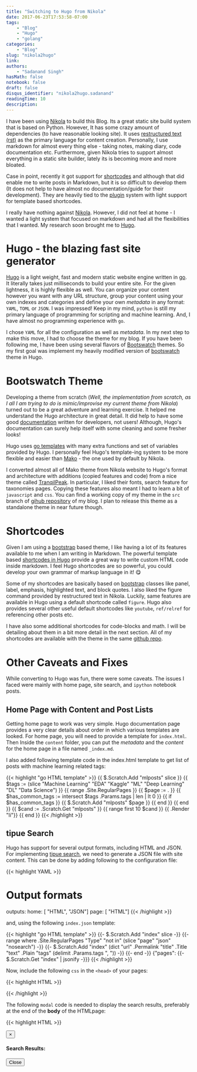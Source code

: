 ```yaml
---
title: "Switching to Hugo from Nikola"
date: 2017-06-23T17:53:58-07:00
tags:
    - "Blog"
    - "Hugo"
    - "golang"
categories:
    - "Blog"
slug: "nikola2hugo"
link:
authors:
    - "Sadanand Singh"
hasMath: false
notebook: false
draft: false
disqus_identifier: "nikola2hugo.sadanand"
readingTime: 10
description:
---
```


I have been using [Nikola] to build this Blog. Its a great static site 
build system that is based on Python. However, It has some crazy 
amount of dependencies (to have reasonable looking site). It
uses [restructured text (rst)][rst] as the primary language for 
content creation. Personally, I use markdown for almost every thing 
else - taking notes, making diary, code documentation etc. 
Furthermore, given Nikola tries to support almost everything in a 
static site builder, lately its is becoming more and more bloated.

<!--more-->

Case in  point, recently it got support for [shortcodes] and although that did 
enable me to write posts in Markdown, but it is so difficult to 
develop them (It does not help to have almost no documentation/guide 
for their development). They are heavily tied to the [plugin] system 
with light support for template based shortcodes.

[nikola]: https://getnikola.com
[rst]: http://docutils.sourceforge.net/rst.html
[shortcodes]: https://getnikola.com/handbook.html#shortcodes
[plugin]: https://plugins.getnikola.com

I really have nothing against [Nikola]. However, I did not feel at home - I wanted a light system that focused on markdown and had all the flexibilities that I wanted. My research soon brought me to [Hugo].

[Hugo]: https://gohugo.io

<!--TOC-->

# Hugo - the blazing fast site generator

[Hugo] is a light weight, fast and modern static website engine written in [go]. It literally takes just milliseconds to build your entire site. For the given lightness, it is highly flexible as well. You can organize your content however you want with any URL structure, group your content using your own indexes and categories and define your own _metadata_ in any format: `YAML`, `TOML` or `JSON`. I was impressed! Keep in my mind, `python` is still my primary language of programming for scripting and machine learning. And, I have almost no  programming experience with `go`.

[go]: https://golang.org

I chose `YAML` for all the configuration as well as _metadata_. In my next step to make this move, I had to choose the theme for my blog. If you have been following me, I have been using several flavors
of [Bootswatch] themes. So my first goal was implement my heavily modified version of [bootswatch] theme in Hugo.

[Bootswatch]: https://bootswatch.com

# Bootswatch Theme

Developing a theme from scratch (*Well, the implementation from scratch, as I all I am trying to do is mimic/improvise my current theme from Nikola*) turned out to be a great adventure and learning exercise. It helped me understand the Hugo architecture in great detail. It did help to have some good [documentation] written for developers, not users! Although, Hugo's documentation can surely help itself with some cleaning and some fresher looks!

Hugo uses [go templates] with many extra functions and set of variables provided by Hugo. I personally feel Hugo's template-ing system to be more flexible and easier than [Mako] - the one used by default by Nikola.

[go templates]: https://golang.org/pkg/text/template/
[Mako]: http://www.makotemplates.org
[documentation]: https://gohugo.io/overview/introduction/

I converted almost all of Mako theme from Nikola website to Hugo's format and architecture with additions (copied features and code) from a nice theme called [TranqilPeak](https://themes.gohugo.io/hugo-tranquilpeak-theme/). In particular, I liked their fonts, search feature for taxonomies pages. Copying these features also meant I had to learn a bit of `javascript` and `css`. You can find a working copy of my theme in the `src` branch of [gihub repository](https://github.com/sadanand-singh/sadanand-singh.github.io) of my blog. I plan to release this theme as a standalone theme in near future though.

# Shortcodes

Given I am using a [bootstrap] based theme, I like having a lot of its features available to me when I am writing in Markdown. The powerful template based [shortcodes in Hugo](https://gohugo.io/extras/shortcodes/) provide a great way to write custom HTML code inside markdown. I feel Hugo shortcodes are so powerful, you could develop your own grammar of markup language in it! :yum:

Some of my shortcodes are basically based on [bootstrap] classes like
panel, label, emphasis, highlighted text, and block quotes. I also liked the figure command provided by restructured text in Nikola. Luckily, same features are available in Hugo using a default shortcode called `figure`. Hugo also provides several other useful default shortcodes like `youtube`, `ref/relref` for referencing other posts etc.

[bootstrap]: http://getbootstrap.com

I have also some additional shortcodes for code-blocks and math. I will be detailing about them in a bit more detail in the next section. All of my shortcodes are available with the theme in the same [github repo](https://github.com/sadanand-singh/sadanand-singh.github.io).

# Other Caveats and Fixes

While converting to Hugo was fun, there were some caveats. The issues I faced were mainly with home page, site search, and `ipython` notebook posts.

## Home Page with Content and Post Lists

Getting home page to work was very simple. Hugo documentation page provides a very clear details about order in which various templates are looked. For home page, you will need to provide a template for `index.html`. Then Inside the `content` folder, you can put the _metadata_ and the _content_ for the home page in a file named `_index.md`. 

I also added following template code in the index.html template to get list of posts with machine learning related tags:

{{< highlight "go HTML template" >}}
{{ $.Scratch.Add "mlposts" slice }}
{{ $tags := (slice "Machine Learning" "EDA" "Kaggle" "ML" "Deep Learning" "DL" "Data Science") }}
{{ range .Site.RegularPages }}
    {{ $page := . }}
    {{ $has_common_tags := intersect $tags .Params.tags | len | lt 0 }}
    {{ if $has_common_tags }}
        {{ $.Scratch.Add "mlposts" $page }}
    {{ end }}
{{ end }}
{{ $cand := .Scratch.Get "mlposts" }}
{{ range first 10 $cand }}
    {{ .Render "li"}}
{{ end }}
{{< /highlight >}}

## tipue Search

Hugo has support for several output formats, including HTML and JSON. For implementing [tipue search](http://www.tipue.com/search/), we need to generate a JSON file with site content. This can be done by adding following to the configuration file:

{{< highlight YAML >}}
# Output formats
outputs:
  home: [ "HTML", "JSON"]
  page: [ "HTML"]
{{< /highlight >}}

and, using the following `index.json` template:

{{< highlight "go HTML template" >}}
{{- $.Scratch.Add "index" slice -}}
{{- range where .Site.RegularPages "Type" "not in"  (slice "page" "json" "nosearch") -}}
{{- $.Scratch.Add "index" (dict "url" .Permalink "title" .Title "text" .Plain "tags" (delimit .Params.tags ", ")) -}}
{{- end -}}
{"pages": {{- $.Scratch.Get "index" | jsonify -}}}
{{< /highlight >}}

Now, include the following `css` in the `<head>` of your pages:

{{< highlight HTML >}}
<link href="//cdnjs.cloudflare.com/ajax/libs/Tipue-Search/5.0.0/tipuesearch.css" rel="stylesheet" type="text/css">
{{< /highlight >}}


The following `modal` code is needed to display the search results,
preferably at the end of the __body__ of the HTMLpage:

{{< highlight HTML >}}
<div id="search-resuts" class="modal fade" role="dialog" style="height: 80%;">
<div class="modal-dialog">
    <div class="modal-content">
      <div class="modal-header">
        <button type="button" class="close" data-dismiss="modal">×</button>
        <h4 class="modal-title">Search Results:</h4>
      </div>
      <div class="modal-body" id="tipue_search_content" style="max-height: 600px; overflow-y: auto;">
      </div>
      <div class="modal-footer">
        <button type="button" class="btn btn-default" data-dismiss="modal">Close</button>
      </div>
    </div>
</div>
</div>
{{< /highlight >}}

Finally, the following `javascript` in the lower end of the **body** of HTML pages:

{{< highlight HTML >}}
<script>
$(document).ready(function() {
    var url1 = "https://cdnjs.cloudflare.com/ajax/libs/Tipue-Search/5.0.0/tipuesearch_set.js";
    var url2 = "https://cdnjs.cloudflare.com/ajax/libs/Tipue-Search/5.0.0/tipuesearch.min.js";
    $.when(
        $.getScript( url1 ),
        $.getScript( url2 ),
        $.Deferred(function( deferred ){
            $( deferred.resolve );
        })
    ).done(function() {
        $('#tipue_search_input').tipuesearch({
            'mode': 'json',
            'contentLocation': '/index.json'
        });
        $('#tipue_search_input').keyup(function (e) {
            if (e.keyCode == 13) {
                $('#search-results').modal()
            }
        });
    });
});
</script>
{{< /highlight >}}

And, of course you will need a form/input for performing the search:

{{< highlight HTML >}}
<span class="navbar-form navbar-right">
    <input type="text" id="tipue_search_input" class="form-control" placeholder="Search">
</span>
{{< /highlight >}}

## Code Highlighting

Although, by default Hugo provides code highlighting using the [pygments](http://pygments.org), I prefer to use client-side highlighting using [prism.js](http://prismjs.com). I also use the following [plugins](http://prismjs.com/#plugins) of `prism.js` for line numbers, highlighting and cleanup of white space:

- [Line Highlight](http://prismjs.com/plugins/line-highlight/)
- [Line Numbers](http://prismjs.com/plugins/line-numbers/)
- [Normalize Whitespace](http://prismjs.com/plugins/normalize-whitespace/)

Finally, I create a shortcode called _code-block_ to add relevant classes and variables around `<code>` and `<pre>` tags so that prism could highlight code correctly.

## jupyter Notebooks as Posts

One of the advantages of  using Nikola is that, it provides native support for writing Blog posts in `jupyter` notebooks.

But, on some Google search, I found this neat [solution](https://sharmamohit.com/post/jupyter-notebooks-in-blog/).

In summary, the setup is very simple - Use the linked [jupyter.css](http://sharmamohit.com/css/jupyter.css) file in your template, then 
add this `css` file to relevant pages. I do the this based on a
_metadata_ variable `notebook: true` via the following template code:

{{< highlight "Go HTML Template" >}}
{{ if .Params.notebook }}
    <link href="{{ $.Site.BaseURL }}css/jupyter.css" rel="stylesheet" type="text/css">
{{ end }}
{{< /highlight >}}

Then for any jupyter notebook, convert it to basic HTML using the following command:

{{< highlight bash >}}
jupyter nbconvert --to html --template basic *source_file.ipynb*
{{< /highlight >}}

Finally, create a markdown file for your post to put the contents of this HTML file. Works like charm since markdown supports including raw HTML code!

## Latex Math Equations

I used [katex](https://github.com/Khan/KaTeX) for using math in markdown. I was having some issue with the multi-line display math equations, so I created a shortcode called _tex_ to write HTML code explicitly so that `katex` could handle that easily.

I added following code in the `<head>` of all of posts:

{{< highlight "Go HTML Template" >}}
{{ if .Params.hasMath }}
    <link rel="stylesheet" href="//cdnjs.cloudflare.com/ajax/libs/KaTeX/0.7.1/katex.min.css"
    integrity="sha384-wITovz90syo1dJWVh32uuETPVEtGigN07tkttEqPv+uR2SE/mbQcG7ATL28aI9H0"
    crossorigin="anonymous">
{{ end }}
{{< /highlight >}}

And the following script at the end of the `<body>` section:

{{< highlight "Go HTML Template" >}}
{{ if .Params.hasMath }}
    <script src="https://cdnjs.cloudflare.com/ajax/libs/KaTeX/0.7.1/katex.min.js"
    integrity="sha384-/y1Nn9+QQAipbNQWU65krzJralCnuOasHncUFXGkdwntGeSvQicrYkiUBwsgUqc1" 
    crossorigin="anonymous"></script>
    <script src="https://cdnjs.cloudflare.com/ajax/libs/KaTeX/0.7.1/contrib/auto-render.min.js"
    integrity="sha256-ExtbCSBuYA7kq1Pz362ibde9nnsHYPt6JxuxYeZbU+c=" 
    crossorigin="anonymous"></script>
    <script>
        renderMathInElement(document.body,
            {
                delimiters: [
                    {left: "\\\\begin{equation*}", right: "\\\\end{equation*}", display: true},
                    {left: "$$", right: "$$", display: true},
                    {left: "\\\[", right: "\\\]", display: true},
                    {left: "$", right: "$", display: false},
                    {left: "\\\(", right: "\\\)", display: false}
                ]
            }
        );
    </script>
{{ end }}
{{< /highlight >}}

Now, whenever, I need to add math equations in a post, enable the `hasMath: true` parameter in its _metadata_.

So there you have it. I have my Blog now up and running with Hugo. Hope I will be more active here, since it now takes only seconds to deploy once I have a post written. No excuses now! :stuck_out_tongue_winking_eye:
